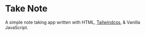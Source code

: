 # Take Note
A simple note taking app written with HTML, [Tailwindcss](https://tailwindcss.com), &amp; Vanilla JavaScript.



